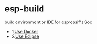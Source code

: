 esp-build
=====

build environment or IDE for espressif's Soc

* 1.[Use Docker](../docker/readme.md)
* 2.[Use Eclipse](../eclipse/readme.md)

